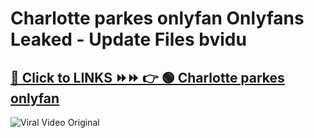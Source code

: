 
 # Charlotte parkes onlyfan Onlyfans Leaked - Update Files bvidu

## <h2><a href="https://clipsfans.com/Charlotte_parkes_onlyfan&ref=git">🔗 Click to LINKS ⏩⏩ 👉 🟢 Charlotte parkes onlyfan </a></h2>

<a href="https://clipsfans.com/Charlotte_parkes_onlyfan&ref=git" rel="nofollow" data-target="animated-image.originalLink"><img src="https://i.ibb.co.com/xMMVF88/686577567.gif" alt="Viral Video Original" style="max-width: 100%; display: inline-block;" data-target="animated-image.originalImage"></a>

